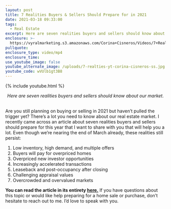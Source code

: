 ```yaml
---
layout: post
title: 7 Realities Buyers & Sellers Should Prepare for in 2021
date: 2021-03-18 09:33:00
tags:
  - Real Estate
excerpt: Here are seven realities buyers and sellers should know about our market.
enclosure: >-
  https://vyralmarketing.s3.amazonaws.com/Corina+Cisneros/Videos/7+Realities+Buyers+%26+Sellers+Should+Prepare+for+in+2021.mp4
pullquote:
enclosure_type: video/mp4
enclosure_time:
use_youtube_image: false
youtube_alternate_image: /uploads/7-realties-yt-corina-cisneros-ss.jpg
youtube_code: wVUlb1gt3B8
---
```

{% include youtube.html %}

<center><em>Here are seven realities buyers and sellers should know about our market.</em></center>

<center>&nbsp;</center>

Are you still planning on buying or selling in 2021 but haven’t pulled the trigger yet? There’s a lot you need to know about our real estate market. I recently came across an article about seven realities buyers and sellers should prepare for this year that I want to share with you that will help you a lot. Even though we’re nearing the end of March already, these realities still persist:

1. Low inventory, high demand, and multiple offers
2. Buyers will pay for overpriced homes
3. Overpriced new investor opportunities
4. Increasingly accelerated transactions
5. Leaseback and post-occupancy after closing
6. Challenging appraisal values
7. Overcrowded and overvalued markets

**You can read the article in its entirety&nbsp;**[**here.**](https://faruqiteam.com/blog/7-realities-your-buyers-and-sellers-should-prepare-for-in-2021/) If you have questions about this topic or would like help preparing for a home sale or purchase, don’t hesitate to reach out to me. I’d love to speak with you.

